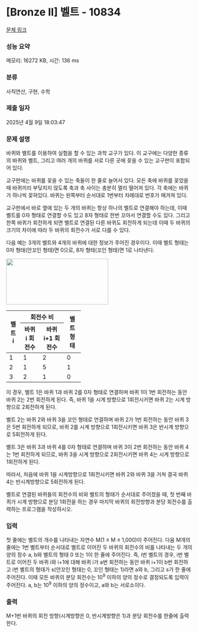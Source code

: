 # [Bronze II] 벨트 - 10834 

[문제 링크](https://www.acmicpc.net/problem/10834) 

### 성능 요약

메모리: 16272 KB, 시간: 136 ms

### 분류

사칙연산, 구현, 수학

### 제출 일자

2025년 4월 9일 18:03:47

### 문제 설명

<p>바퀴와 벨트를 이용하여 실험을 할 수 있는 과학 교구가 있다. 이 교구에는 다양한 종류의 바퀴와 벨트, 그리고 여러 개의 바퀴를 서로 다른 곳에 꽂을 수 있는 교구판이 포함되어 있다. </p>

<p>교구판에는 바퀴를 꽂을 수 있는 축들이 한 줄로 늘어서 있다. 모든 축에 바퀴를 꽂았을 때 바퀴끼리 부딪치지 않도록 축과 축 사이는 충분히 멀리 떨어져 있다. 각 축에는 바퀴가 하나씩 꽂혀있다. 바퀴는 왼쪽부터 순서대로 1번부터 차례대로 번호가 매겨져 있다. </p>

<p>교구판에서 바로 옆에 있는 두 개의 바퀴는 항상 하나의 벨트로 연결해야 하는데, 이때 벨트를 0자 형태로 연결할 수도 있고 8자 형태로 한번 꼬아서 연결할 수도 있다. 그리고 한쪽 바퀴가 회전하게 되면 벨트로 연결된 다른 바퀴도 회전하게 되는데 이때 두 바퀴의 크기의 차이에 따라 두 바퀴의 회전수가 서로 다를 수 있다. </p>

<p>다음 예는 3개의 벨트와 4개의 바퀴에 대한 정보가 주어진 경우이다. 이때 벨트 형태는 0자 형태(안꼬인 형태)면 0으로, 8자 형태(꼬인 형태)면 1로 나타낸다.</p>

<p><img alt="" src="https://onlinejudgeimages.s3-ap-northeast-1.amazonaws.com/problem/10834/1.png" style="height:124px; width:276px"></p>

<table class="table table-bordered" style="width:40%">
	<thead>
		<tr>
			<th rowspan="2">벨트 i</th>
			<th colspan="2">회전수 비</th>
			<th rowspan="2">벨트 형태</th>
		</tr>
		<tr>
			<th>바퀴 i 회전수</th>
			<th>바퀴 i+1 회전수</th>
		</tr>
	</thead>
	<tbody>
		<tr>
			<td>1</td>
			<td>1</td>
			<td>2</td>
			<td>0</td>
		</tr>
		<tr>
			<td>2</td>
			<td>1</td>
			<td>5</td>
			<td>1</td>
		</tr>
		<tr>
			<td>3</td>
			<td>2</td>
			<td>1</td>
			<td>0</td>
		</tr>
	</tbody>
</table>

<p>이 경우, 벨트 1은 바퀴 1과 바퀴 2를 0자 형태로 연결하며 바퀴 1이 1번 회전하는 동안 바퀴 2는 2번 회전하게 된다. 즉, 바퀴 1을 시계 방향으로 1회전시키면 바퀴 2는 시계 방향으로 2회전하게 된다. </p>

<p>벨트 2는 바퀴 2와 바퀴 3을 꼬인 형태로 연결하며 바퀴 2가 1번 회전하는 동안 바퀴 3은 5번 회전하게 되므로, 바퀴 2를 시계 방향으로 1회전시키면 바퀴 3은 반시계 방향으로 5회전하게 된다. </p>

<p>벨트 3은 바퀴 3과 바퀴 4를 0자 형태로 연결하며 바퀴 3이 2번 회전하는 동안 바퀴 4는 1번 회전하게 되므로, 바퀴 3을 시계 방향으로 2회전시키면 바퀴 4는 시계 방향으로 1회전하게 된다. </p>

<p>따라서, 처음에 바퀴 1을 시계방향으로 1회전시키면 바퀴 2와 바퀴 3을 거쳐 결국 바퀴 4는 반시계방향으로 5회전하게 된다. </p>

<p>벨트로 연결된 바퀴들의 회전수의 비와 벨트의 형태가 순서대로 주어졌을 때, 첫 번째 바퀴가 시계 방향으로 분당 1회전을 하는 경우 마지막 바퀴의 회전방향과 분당 회전수를 출력하는 프로그램을 작성하시오.</p>

### 입력 

 <p>첫 줄에는 벨트의 개수를 나타내는 자연수 M(1 ≤ M ≤ 1,000)이 주어진다. 다음 M개의 줄에는 1번 벨트부터 순서대로 벨트로 이어진 두 바퀴의 회전수의 비를 나타내는 두 개의 양의 정수 a, b와 벨트의 형태 0 또는 1이 한 줄에 주어진다. 즉, i번 벨트의 경우, i번 벨트로 이어진 두 바퀴 i와 i+1에 대해 바퀴 i가 a번 회전하는 동안 바퀴 i+1이 b번 회전하고 i번 벨트의 형태가 s(안꼬인 형태는 0, 꼬인 형태는 1)라면 a와 b, 그리고 s가 한 줄에 주어진다. 이때 모든 바퀴의 분당 회전수는 10<sup>9</sup> 이하의 양의 정수로 결정되도록 입력이 주어진다. a, b는 10<sup>9</sup> 이하의 양의 정수이고, a와 b는 서로소이다.</p>

### 출력 

 <p>M+1번 바퀴의 회전 방향(시계방향은 0, 반시계방향은 1)과 분당 회전수를 한줄에 출력한다. </p>

